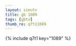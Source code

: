 ```yaml
--- 
layout: sieutv
title: gb 1089
tags: [gbtv]
thumb_re: q7t11089
---
```

{% include q7t1 key="1089" %} 
